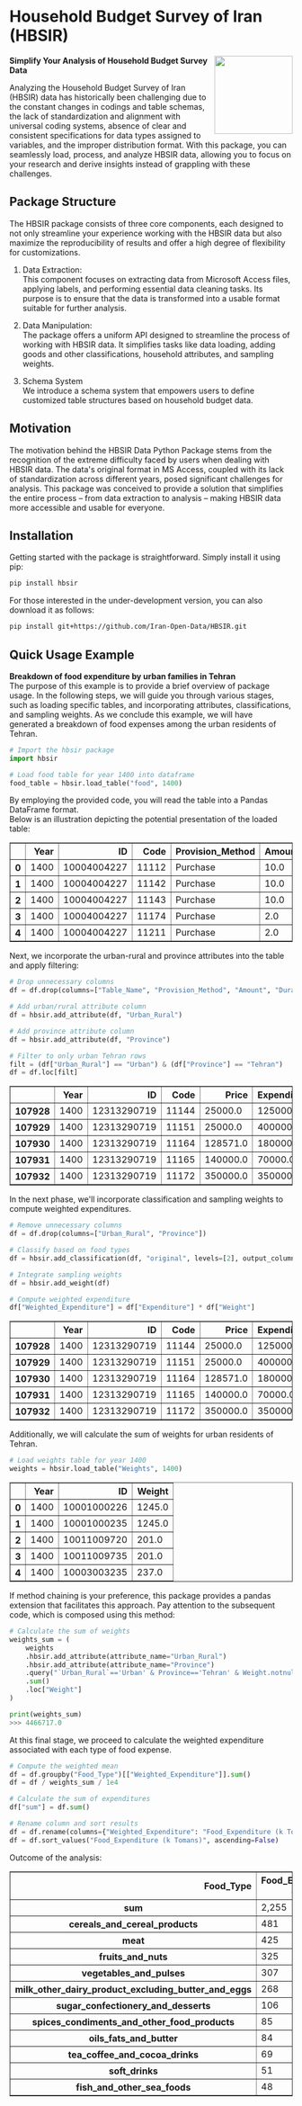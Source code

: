 # Household Budget Survey of Iran (HBSIR) 
<img src='https://github.com/Iran-Open-Data/HBSIR/assets/36173945/af8a7d40-d610-42e2-b6b4-c220f7430df4' align="right" height="139" />
<!-- [![en](https://img.shields.io/badge/lang-en-red.svg)](https://github.com/Iran-Open-Data/HBSIR/blob/main/README.md)
[![en](https://img.shields.io/badge/lang-fa-green.svg)](https://github.com/Iran-Open-Data/HBSIR/blob/main/README.fa.md) -->

**Simplify Your Analysis of Household Budget Survey Data**

Analyzing the Household Budget Survey of Iran (HBSIR) data has historically been challenging due to the constant changes in codings and table schemas, the lack of standardization and alignment with universal coding systems, absence of clear and consistent specifications for data types assigned to variables, and the improper distribution format. With this package, you can seamlessly load, process, and analyze HBSIR data, allowing you to focus on your research and derive insights instead of grappling with these challenges.


## Package Structure
The HBSIR package consists of three core components, each designed to not only streamline your experience working with the HBSIR data but also maximize the reproducibility of results and offer a high degree of flexibility for customizations.

1. Data Extraction:  
This component focuses on extracting data from Microsoft Access files, applying labels, and performing essential data cleaning tasks. Its purpose is to ensure that the data is transformed into a usable format suitable for further analysis.

1. Data Manipulation:  
The package offers a uniform API designed to streamline the process of working with HBSIR data. It simplifies tasks like data loading, adding goods and other classifications, household attributes, and sampling weights.

1. Schema System  
We introduce a schema system that empowers users to define customized table structures based on household budget data.

## Motivation
The motivation behind the HBSIR Data Python Package stems from the recognition of the extreme difficulty faced by users when dealing with HBSIR data. The data's original format in MS Access, coupled with its lack of standardization across different years, posed significant challenges for analysis. This package was conceived to provide a solution that simplifies the entire process – from data extraction to analysis – making HBSIR data more accessible and usable for everyone.

## Installation
Getting started with the package is straightforward. Simply install it using pip:  

```sh
pip install hbsir
```

For those interested in the under-development version, you can also download it as follows:
```sh
pip install git+https://github.com/Iran-Open-Data/HBSIR.git
```

## Quick Usage Example
**Breakdown of food expenditure by urban families in Tehran**  
The purpose of this example is to provide a brief overview of package usage. In the following steps, we will guide you through various stages, such as loading specific tables, and incorporating attributes, classifications, and sampling weights. As we conclude this example, we will have generated a breakdown of food expenses among the urban residents of Tehran. 

```python
# Import the hbsir package
import hbsir

# Load food table for year 1400 into dataframe
food_table = hbsir.load_table("food", 1400) 
```
By employing the provided code, you will read the table into a Pandas DataFrame format.  
Below is an illustration depicting the potential presentation of the loaded table:

<table border="1" class="dataframe">
  <thead>
    <tr style="text-align: right;">
      <th></th>
      <th>Year</th>
      <th>ID</th>
      <th>Code</th>
      <th>Provision_Method</th>
      <th>Amount</th>
      <th>Duration</th>
      <th>Price</th>
      <th>Expenditure</th>
    </tr>
  </thead>
  <tbody>
    <tr>
      <th>0</th>
      <td>1400</td>
      <td>10004004227</td>
      <td>11112</td>
      <td>Purchase</td>
      <td>10.0</td>
      <td>30</td>
      <td>250000.0</td>
      <td>2500000.0</td>
    </tr>
    <tr>
      <th>1</th>
      <td>1400</td>
      <td>10004004227</td>
      <td>11142</td>
      <td>Purchase</td>
      <td>10.0</td>
      <td>30</td>
      <td>30000.0</td>
      <td>300000.0</td>
    </tr>
    <tr>
      <th>2</th>
      <td>1400</td>
      <td>10004004227</td>
      <td>11143</td>
      <td>Purchase</td>
      <td>10.0</td>
      <td>30</td>
      <td>30000.0</td>
      <td>300000.0</td>
    </tr>
    <tr>
      <th>3</th>
      <td>1400</td>
      <td>10004004227</td>
      <td>11174</td>
      <td>Purchase</td>
      <td>2.0</td>
      <td>30</td>
      <td>350000.0</td>
      <td>700000.0</td>
    </tr>
    <tr>
      <th>4</th>
      <td>1400</td>
      <td>10004004227</td>
      <td>11211</td>
      <td>Purchase</td>
      <td>2.0</td>
      <td>30</td>
      <td>1300000.0</td>
      <td>2600000.0</td>
    </tr>
  </tbody>
</table>


Next, we incorporate the urban-rural and province attributes into the table and apply filtering:
```python
# Drop unnecessary columns 
df = df.drop(columns=["Table_Name", "Provision_Method", "Amount", "Duration"])

# Add urban/rural attribute column
df = hbsir.add_attribute(df, "Urban_Rural")

# Add province attribute column
df = hbsir.add_attribute(df, "Province")

# Filter to only urban Tehran rows
filt = (df["Urban_Rural"] == "Urban") & (df["Province"] == "Tehran")
df = df.loc[filt]
```

<table border="1" class="dataframe">
  <thead>
    <tr style="text-align: right;">
      <th></th>
      <th>Year</th>
      <th>ID</th>
      <th>Code</th>
      <th>Price</th>
      <th>Expenditure</th>
      <th>Urban_Rural</th>
      <th>Province</th>
    </tr>
  </thead>
  <tbody>
    <tr>
      <th>107928</th>
      <td>1400</td>
      <td>12313290719</td>
      <td>11144</td>
      <td>25000.0</td>
      <td>125000.0</td>
      <td>Urban</td>
      <td>Tehran</td>
    </tr>
    <tr>
      <th>107929</th>
      <td>1400</td>
      <td>12313290719</td>
      <td>11151</td>
      <td>25000.0</td>
      <td>400000.0</td>
      <td>Urban</td>
      <td>Tehran</td>
    </tr>
    <tr>
      <th>107930</th>
      <td>1400</td>
      <td>12313290719</td>
      <td>11164</td>
      <td>128571.0</td>
      <td>180000.0</td>
      <td>Urban</td>
      <td>Tehran</td>
    </tr>
    <tr>
      <th>107931</th>
      <td>1400</td>
      <td>12313290719</td>
      <td>11165</td>
      <td>140000.0</td>
      <td>70000.0</td>
      <td>Urban</td>
      <td>Tehran</td>
    </tr>
    <tr>
      <th>107932</th>
      <td>1400</td>
      <td>12313290719</td>
      <td>11172</td>
      <td>350000.0</td>
      <td>350000.0</td>
      <td>Urban</td>
      <td>Tehran</td>
    </tr>
  </tbody>
</table>


In the next phase, we'll incorporate classification and sampling weights to compute weighted expenditures.
```python
# Remove unnecessary columns
df = df.drop(columns=["Urban_Rural", "Province"])

# Classify based on food types
df = hbsir.add_classification(df, "original", levels=[2], output_column_names=["Food_Type"])

# Integrate sampling weights
df = hbsir.add_weight(df)

# Compute weighted expenditure
df["Weighted_Expenditure"] = df["Expenditure"] * df["Weight"]
```

<table border="1" class="dataframe">
  <thead>
    <tr style="text-align: right;">
      <th></th>
      <th>Year</th>
      <th>ID</th>
      <th>Code</th>
      <th>Price</th>
      <th>Expenditure</th>
      <th>Food_Type</th>
      <th>Weight</th>
      <th>Weighted_Expenditure</th>
    </tr>
  </thead>
  <tbody>
    <tr>
      <th>107928</th>
      <td>1400</td>
      <td>12313290719</td>
      <td>11144</td>
      <td>25000.0</td>
      <td>125000.0</td>
      <td>cereals_and_cereal_products</td>
      <td>2155</td>
      <td>269375008.0</td>
    </tr>
    <tr>
      <th>107929</th>
      <td>1400</td>
      <td>12313290719</td>
      <td>11151</td>
      <td>25000.0</td>
      <td>400000.0</td>
      <td>cereals_and_cereal_products</td>
      <td>2155</td>
      <td>862000000.0</td>
    </tr>
    <tr>
      <th>107930</th>
      <td>1400</td>
      <td>12313290719</td>
      <td>11164</td>
      <td>128571.0</td>
      <td>180000.0</td>
      <td>cereals_and_cereal_products</td>
      <td>2155</td>
      <td>387900000.0</td>
    </tr>
    <tr>
      <th>107931</th>
      <td>1400</td>
      <td>12313290719</td>
      <td>11165</td>
      <td>140000.0</td>
      <td>70000.0</td>
      <td>cereals_and_cereal_products</td>
      <td>2155</td>
      <td>150850000.0</td>
    </tr>
    <tr>
      <th>107932</th>
      <td>1400</td>
      <td>12313290719</td>
      <td>11172</td>
      <td>350000.0</td>
      <td>350000.0</td>
      <td>cereals_and_cereal_products</td>
      <td>2155</td>
      <td>754249984.0</td>
    </tr>
  </tbody>
</table>

Additionally, we will calculate the sum of weights for urban residents of Tehran.
```python
# Load weights table for year 1400
weights = hbsir.load_table("Weights", 1400)
```

<table border="1" class="dataframe">
  <thead>
    <tr style="text-align: right;">
      <th></th>
      <th>Year</th>
      <th>ID</th>
      <th>Weight</th>
    </tr>
  </thead>
  <tbody>
    <tr>
      <th>0</th>
      <td>1400</td>
      <td>10001000226</td>
      <td>1245.0</td>
    </tr>
    <tr>
      <th>1</th>
      <td>1400</td>
      <td>10001000235</td>
      <td>1245.0</td>
    </tr>
    <tr>
      <th>2</th>
      <td>1400</td>
      <td>10011009720</td>
      <td>201.0</td>
    </tr>
    <tr>
      <th>3</th>
      <td>1400</td>
      <td>10011009735</td>
      <td>201.0</td>
    </tr>
    <tr>
      <th>4</th>
      <td>1400</td>
      <td>10003003235</td>
      <td>237.0</td>
    </tr>
  </tbody>
</table>

If method chaining is your preference, this package provides a pandas extension that facilitates this approach. Pay attention to the subsequent code, which is composed using this method:
```python
# Calculate the sum of weights
weights_sum = (
    weights
    .hbsir.add_attribute(attribute_name="Urban_Rural")
    .hbsir.add_attribute(attribute_name="Province")
    .query("`Urban_Rural`=='Urban' & Province=='Tehran' & Weight.notnull()")
    .sum()
    .loc["Weight"]
)

print(weights_sum)
>>> 4466717.0
```

At this final stage, we proceed to calculate the weighted expenditure associated with each type of food expense.
```python
# Compute the weighted mean
df = df.groupby("Food_Type")[["Weighted_Expenditure"]].sum()
df = df / weights_sum / 1e4

# Calculate the sum of expenditures
df["sum"] = df.sum()

# Rename column and sort results
df = df.rename(columns={"Weighted_Expenditure": "Food_Expenditure (k Tomans)"})
df = df.sort_values("Food_Expenditure (k Tomans)", ascending=False)
```
Outcome of the analysis:

<table border="1" class="dataframe">
  <thead>
    <tr style="text-align: right;">
      <th>Food_Type</th>
      <th>Food_Expenditure (k Tomans)</th>
    </tr>
  </thead>
  <tbody>
    <tr>
      <th>sum</th>
      <td>2,255</td>
    </tr>
    <tr>
      <th>cereals_and_cereal_products</th>
      <td>481</td>
    </tr>
    <tr>
      <th>meat</th>
      <td>425</td>
    </tr>
    <tr>
      <th>fruits_and_nuts</th>
      <td>325</td>
    </tr>
    <tr>
      <th>vegetables_and_pulses</th>
      <td>307</td>
    </tr>
    <tr>
      <th>milk_other_dairy_product_excluding_butter_and_eggs</th>
      <td>268</td>
    </tr>
    <tr>
      <th>sugar_confectionery_and_desserts</th>
      <td>106</td>
    </tr>
    <tr>
      <th>spices_condiments_and_other_food_products</th>
      <td>85</td>
    </tr>
    <tr>
      <th>oils_fats_and_butter</th>
      <td>84</td>
    </tr>
    <tr>
      <th>tea_coffee_and_cocoa_drinks</th>
      <td>69</td>
    </tr>
    <tr>
      <th>soft_drinks</th>
      <td>51</td>
    </tr>
    <tr>
      <th>fish_and_other_sea_foods</th>
      <td>48</td>
    </tr>
  </tbody>
</table>
